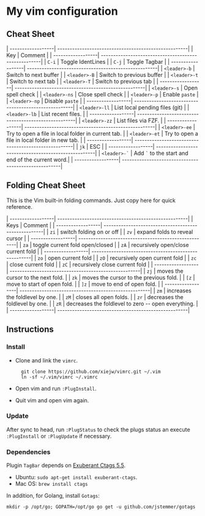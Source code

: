 # My vim configuration

## Cheat Sheet

| ------------------| -----------------------------------------------------|
| Key               | Comment                                              |
| ------------------| -----------------------------------------------------|
| `C-i`             | Toggle IdentLines                                    |
| `C-j`             | Toggle Tagbar                                        |
| ------------------| -----------------------------------------------------|
| `<leader>-b`      | Switch to next buffer                                |
| `<leader>-B`      | Switch to previous buffer                            |
| `<leader>-t`      | Switch to next tab                                   |
| `<leader>-T`      | Switch to previous tab                               |
| ------------------| -----------------------------------------------------|
| `<leader>-s`      | Open spell check                                     |
| `<leader>-ns`     | Close spell check                                    |
| `<leader>-p`      | Enable `paste`                                       |
| `<leader>-np`     | Disable `paste`                                      |
| ------------------| -----------------------------------------------------|
| `<leader>-ll`     | List local pending files (git)                       |
| `<leader>-lb`     | List recent files.                                   |
| ------------------| -----------------------------------------------------|
| `<leader>-zz`     | List files via FZF.                                  |
| ------------------| -----------------------------------------------------|
| `<leader>-ee`     | Try to open a file in local folder in current tab.   |
| `<leader>-et`     | Try to open a file in local folder in new tab.       |
| ------------------| -----------------------------------------------------|
| `jk`              | ESC                                                  |
| ------------------| -----------------------------------------------------|
| `` <leader>-` ``  | Add `` ` `` to the start and end of the current word.|
| ------------------| -----------------------------------------------------|

## Folding Cheat Sheet

This is the Vim built-in folding commands. Just copy here for quick reference.

| ------------------| -----------------------------------------------------|
| Keys              | Comment                                              |
| ------------------| -----------------------------------------------------|
| `zi`              | switch folding on or off                             |
| `zv`              | expand folds to reveal cursor                        |
| ------------------| -----------------------------------------------------|
| `za`              | toggle current fold open/closed                      |
| `zA`              | recursively open/close current fold                  |
| ------------------| -----------------------------------------------------|
| `zo`              | open current fold                                    |
| `zO`              | recursively open current fold                        |
| `zc`              | close current fold                                   |
| `zC`              | recursively close current fold                       |
| ------------------| -----------------------------------------------------|
| `zj`              | moves the cursor to the next fold.                   |
| `zk`              | moves the cursor to the previous fold.               |
| `[z`              | move to start of open fold.                          |
| `]z`              | move to end of open fold.                            |
| ------------------| -----------------------------------------------------|
| `zm`              | increases the foldlevel by one.                      |
| `zM`              | closes all open folds.                               |
| `zr`              | decreases the foldlevel by one.                      |
| `zR`              | decreases the foldlevel to zero -- open everything.  |
| ------------------| -----------------------------------------------------|


## Instructions

### Install

- Clone and link the `vimrc`.

        git clone https://github.com/xiejw/vimrc.git ~/.vim
        ln -sf ~/.vim/vimrc ~/.vimrc

- Open vim and run `:PlugInstall`.
- Quit vim and open vim again.

### Update

After sync to head, run `:PlugStatus` to check the plugs status an execute
`:PlugInstall` or `:PlugUpdate` if necessary.

### Dependencies


Plugin `TagBar` depends on [Exuberant Ctags 5.5](http://ctags.sourceforge.net/).

- Ubuntu: `sudo apt-get install exuberant-ctags`.
- Mac OS: `brew install ctags`

In addition, for Golang, install `Gotags`:

    mkdir -p /opt/go; GOPATH=/opt/go go get -u github.com/jstemmer/gotags

